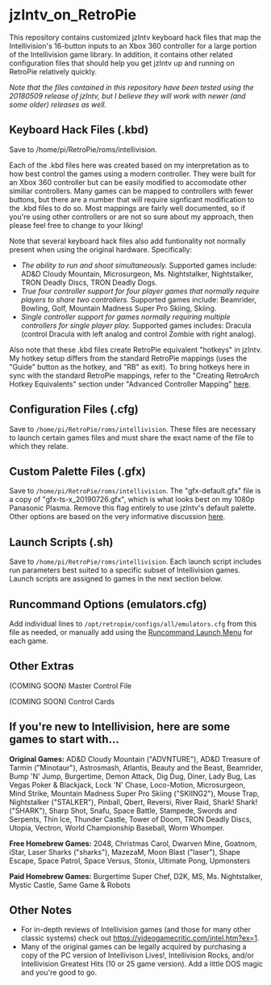 # jzIntv_on_RetroPie
This repository contains customized jzIntv keyboard hack files that map the Intellivision's 16-button inputs to an Xbox 360 controller for a large portion of the Intellivision game library. In addition, it contains other related configuration files that should help you get jzIntv up and running on RetroPie relatively quickly.

*Note that the files contained in this repository have been tested using the 20180509 release of jzIntv, but I believe they will work with newer (and some older) releases as well.*

## Keyboard Hack Files (.kbd)

Save to /home/pi/RetroPie/roms/intellivision.

Each of the .kbd files here was created based on my interpretation as to how best control the games using a modern controller. They were built for an Xbox 360 controller but can be easily modified to accomodate other similiar controllers. Many games can be mapped to controllers with fewer buttons, but there are a number that will require signficant modification to the .kbd files to do so. Most mappings are fairly well documented, so if you're using other controllers or are not so sure about my approach, then please feel free to change to your liking!

Note that several keyboard hack files also add funtionality not normally present when using the original hardware.  Specifically:
  * *The ability to run and shoot simultaneously.*  Supported games include:  AD&D Cloudy Mountain, Microsurgeon, Ms.   Nightstalker, Nightstalker, TRON Deadly Discs, TRON Deadly Dogs.
  * *True four controller support for four player games that normally require players to share two controllers.*  Supported games include: Beamrider, Bowling, Golf, Mountain Madness Super Pro Skiing, Skiing.
  * *Single controller support for games normally requiring multiple controllers for single player play.*  Supported games includes: Dracula (control Dracula with left analog and control Zombie with right analog).

Also note that these .kbd files create RetroPie equivalent "hotkeys" in jzIntv. My hotkey setup differs from the standard RetroPie mappings (uses the "Guide" button as the hotkey, and "RB" as exit). To bring hotkeys here in sync with the standard RetroPie mappings, refer to the "Creating RetroArch Hotkey Equivalents" section under "Advanced Controller Mapping" [here](https://github.com/RetroPie/RetroPie-Setup/wiki/Mapping-a-Controller-for-Intellivision).

## Configuration Files (.cfg)

Save to `/home/pi/RetroPie/roms/intellivision`.  These files are necessary to launch certain games files and must share the exact name of the file to which they relate.

## Custom Palette Files (.gfx)

Save to `/home/pi/RetroPie/roms/intellivision`.  The "gfx-default.gfx" file is a copy of "gfx-ts-x_20190726.gfx", which is what looks best on my 1080p Panasonic Plasma. Remove this flag entirely to use jzIntv's default palette. Other options are based on the very informative discussion [here](https://atariage.com/forums/topic/278354-gfx-palette-flag/).

## Launch Scripts (.sh)

Save to `/home/pi/RetroPie/roms/intellivision`. Each launch script includes run parameters best suited to a specific subset of Intellivision games. Launch scripts are assigned to games in the next section below.

## Runcommand Options (emulators.cfg)

Add individual lines to `/opt/retropie/configs/all/emulators.cfg` from this file as needed, or manually add using the [Runcommand Launch Menu](https://github.com/RetroPie/RetroPie-Setup/wiki/runcommand) for each game.

## Other Extras

(COMING SOON) Master Control File

(COMING SOON) Control Cards

## If you're new to Intellivision, here are some games to start with...

**Original Games:**  AD&D Cloudy Mountain ("ADVNTURE"), AD&D Treasure of Tarmin ("Minotaur"), Astrosmash, Atlantis, Beauty and the Beast, Beamrider, Bump 'N' Jump, Burgertime, Demon Attack, Dig Dug, Diner, Lady Bug, Las Vegas Poker & Blackjack, Lock 'N' Chase, Loco-Motion, Microsurgeon, Mind Strike, Mountain Madness Super Pro Skiing ("SKIING2"), Mouse Trap, Nightstalker ("STALKER"), Pinball, Qbert, Reversi, River Raid, Shark! Shark! ("SHARK"), Sharp Shot, Snafu, Space Battle, Stampede, Swords and Serpents, Thin Ice, Thunder Castle, Tower of Doom, TRON Deadly Discs, Utopia, Vectron, World Championship Baseball, Worm Whomper.

**Free Homebrew Games:**  2048, Christmas Carol, Dwarven Mine, Goatnom, iStar, Laser Sharks ("sharks"), MazezaM, Moon Blast ("laser"), Shape Escape, Space Patrol, Space Versus, Stonix, Ultimate Pong, Upmonsters

**Paid Homebrew Games:**  Burgertime Super Chef, D2K, MS, Ms. Nightstalker, Mystic Castle, Same Game & Robots

## Other Notes

* For in-depth reviews of Intellivision games (and those for many other classic systems) check out https://videogamecritic.com/intel.htm?ex=1.
* Many of the original games can be legally acquired by purchasing a copy of the PC version of Intellivison Lives!, Intellivision Rocks, and/or Intellivision Greatest Hits (10 or 25 game version). Add a little DOS magic and you're good to go.
